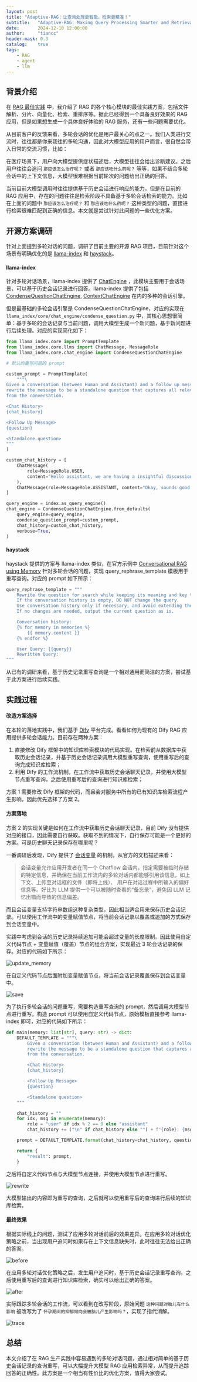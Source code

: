 ```yaml
---
layout: post
title: "Adaptive-RAG：让查询处理更智能，检索更精准！"
subtitle:   "Adaptive-RAG: Making Query Processing Smarter and Retrieval More Precise!"
date:       2024-12-10 12:00:00
author:     "tiancc"
header-mask: 0.3
catalog:    true
tags:
    - RAG
    - agent
    - llm
---
```


## 背景介绍
在 [RAG 最佳实践](https://zhuanlan.zhihu.com/p/8861103446) 中，我介绍了 RAG 的各个核心模块的最佳实践方案，包括文件解析、分片、向量化、检索、重排序等。据此已经得到一个具备良好效果的 RAG 应用，但是如果想生成一个具体良好体验的 RAG 服务，还有一些问题需要优化。

从目前客户的反馈来看，多轮会话的优化是用户最关心的点之一。我们人类进行交流时，往往都是你来我往的多轮沟通，因此对大模型应用的用户而言，很自然会带入日常的交流习惯，比如：

在医疗场景下，用户向大模型提供症状描述后，大模型往往会给出诊断建议。之后用户往往会追问 `那应该怎么治疗呢？` 或者 `那应该吃什么药呢？` 等等，如果不结合多轮会话中的上下文信息，大模型很难根据当前轮次的问题给出正确的回答。

当前目前大模型调用时往往提供基于历史会话进行响应的能力，但是在目前的 RAG 应用中，存在的问题往往是检索阶段不具备基于多轮会话检索的能力。比如在上面的问题中 `那应该怎么治疗呢？` 和 `那应该吃什么药呢？` 这种类型的问题，直接进行检索很难匹配到正确的信息。本文就是尝试针对此问题的一些优化方案。

## 开源方案调研

针对上面提到多轮对话的问题，调研了目前主要的开源 RAG 项目，目前针对这个场景有明确优化的是 [llama-index](https://docs.llamaindex.ai/en/v0.10.23/module_guides/deploying/chat_engines/) 和 [haystack](https://haystack.deepset.ai/cookbook/conversational_rag_using_memory#create-documentstore-and-index-documents)。

#### llama-index

针对多轮对话场景，llama-index 提供了 [ChatEngine](https://docs.llamaindex.ai/en/v0.10.23/module_guides/deploying/chat_engines/) ，此模块主要用于会话场景，可以基于历史会话记录进行回答。llama-index 提供了包括 [CondenseQuestionChatEngine](https://docs.llamaindex.ai/en/v0.10.23/examples/chat_engine/chat_engine_condense_question/), [ContextChatEngine](https://docs.llamaindex.ai/en/v0.10.23/examples/chat_engine/chat_engine_context/) 在内的多种的会话引擎。

但是最基础的多轮会话引擎是 CondenseQuestionChatEngine，对应的实现在 `llama_index/core/chat_engine/condense_question.py` 中，其核心思想很简单：基于多轮的会话记录与当前问题，调用大模型生成一个新问题，基于新问题进行后续处理。对应的实现简化如下：

```python
from llama_index.core import PromptTemplate
from llama_index.core.llms import ChatMessage, MessageRole
from llama_index.core.chat_engine import CondenseQuestionChatEngine

# 默认的重写问题的 prompt

custom_prompt = PromptTemplate(
    """\
Given a conversation (between Human and Assistant) and a follow up message from Human, \
rewrite the message to be a standalone question that captures all relevant context \
from the conversation.

<Chat History>
{chat_history}

<Follow Up Message>
{question}

<Standalone question>
"""
)

custom_chat_history = [
    ChatMessage(
        role=MessageRole.USER,
        content="Hello assistant, we are having a insightful discussion about Paul Graham today.",
    ),
    ChatMessage(role=MessageRole.ASSISTANT, content="Okay, sounds good."),
]

query_engine = index.as_query_engine()
chat_engine = CondenseQuestionChatEngine.from_defaults(
    query_engine=query_engine,
    condense_question_prompt=custom_prompt,
    chat_history=custom_chat_history,
    verbose=True,
)
```

#### haystack

haystack 提供的方案与 llama-index 类似，在官方示例中 [Conversational RAG using Memory](https://haystack.deepset.ai/cookbook/conversational_rag_using_memory#create-documentstore-and-index-documents) 针对多轮会话的问题，实现 query_rephrase_template 模板用于重写查询。对应的 prompt 如下所示：

```python
query_rephrase_template = """
    Rewrite the question for search while keeping its meaning and key terms intact.
    If the conversation history is empty, DO NOT change the query.
    Use conversation history only if necessary, and avoid extending the query with your own knowledge.
    If no changes are needed, output the current question as is.

    Conversation history:
    {% for memory in memories %}
        {{ memory.content }}
    {% endfor %}

    User Query: {{query}}
    Rewritten Query:
"""
```

从已有的调研来看，基于历史记录重写查询是一个相对通用而简洁的方案，尝试基于此方案进行后续实践。

## 实践过程

#### 改造方案选择

在本轮的落地实践中，我们基于 [Dify](https://docs.dify.ai/zh-hans) 平台完成。看看如何为现有的 Dify RAG 应用提供多轮会话能力。目前存在两种方案：

1. 直接修改 Dify 框架中的知识库检索模块的代码实现。在检索前从数据库中获取历史会话记录，并基于历史会话记录调用大模型重写查询，使用重写后的查询完成知识库检索；
2. 利用 Dify 的工作流机制，在工作流中获取历史会话聊天记录，并使用大模型节点重写查询，之后使用重写后的查询进行知识库检索；

方案 1 需要修改 Dify 框架的代码，而且会对服务中所有的已有知识库检索流程产生影响，因此优先选择了方案 2。

#### 方案落地

方案 2 的实现关键是如何在工作流中获取历史会话聊天记录，目前 Dify 没有提供对应的接口，因此需要自行获取。获取不到的情况下，自行保存可能是一个更好的方案。可是历史聊天记录保存在哪里呢？

一番调研后发现，Dify 提供了 [会话变量](https://docs.dify.ai/zh-hans/guides/workflow/variables#hui-hua-bian-liang) 的机制，从官方的文档描述来看：

> 会话变量允许应用开发者在同一个 Chatflow 会话内，指定需要被临时存储的特定信息，并确保在当前工作流内的多轮对话内都能够引用该信息，如上下文、上传至对话框的文件（即将上线）、 用户在对话过程中所输入的偏好信息等。好比为 LLM 提供一个可以被随时查看的“备忘录”，避免因 LLM 记忆出错而导致的信息偏差。

而且会话变量支持字符串数组这种复杂类型，因此相当适合用来保存历史会话记录。可以使用工作流中的变量赋值节点，将当前会话记录以覆盖或追加的方式保存到会话变量中。

实践中考虑到会话的历史记录持续追加可能会超过变量的长度限制。因此使用自定义代码节点 + 变量赋值（覆盖）节点的组合方案，实现最近 3 轮会话记录的保存。对应的代码如下所示：

![update_memory](/img/in-post/multi-round/update_memory.png)

在自定义代码节点后面附加变量赋值节点，将当前会话记录覆盖保存到会话变量中。

![save](/img/in-post/multi-round/save.png)

为了执行多轮会话的问题重写，需要构造重写查询的 prompt，然后调用大模型节点进行重写。构造 prompt 可以使用自定义代码节点，原始模板直接参考 llama-index 即可，对应的代码如下所示：

```python
def main(memory: list[str], query: str) -> dict:
    DEFAULT_TEMPLATE = """\
        Given a conversation (between Human and Assistant) and a follow up message from Human, \
        rewrite the message to be a standalone question that captures all relevant context \
        from the conversation.

        <Chat History>
        {chat_history}

        <Follow Up Message>
        {question}

        <Standalone question>
    """

    chat_history = ""
    for idx, msg in enumerate(memory):
        role = "user" if idx % 2 == 0 else "assistant"
        chat_history += ("\n" if chat_history else "") + f"{role}: {msg}"

    prompt = DEFAULT_TEMPLATE.format(chat_history=chat_history, question=query)

    return {
        "result": prompt,
    }
```

之后将自定义代码节点与大模型节点连接，并使用大模型节点进行重写。

![rewrite](/img/in-post/multi-round/rewrite.png)

大模型输出的内容即为重写的查询，之后就可以使用重写后的查询进行后续的知识库检索。

#### 最终效果

根据实际线上的问题，测试了应用多轮对话前后的效果差异。在应用多轮对话优化策略之前，当出现用户追问时如果存在上下文信息缺失时，此时往往无法给出正确的答案。

![before](/img/in-post/multi-round/before.png)

在应用多轮对话优化策略之后，发生用户追问时，基于历史会话记录重写查询，之后使用重写后的查询进行知识库检索，确实可以给出正确的答案。

![after](/img/in-post/multi-round/after.png)


实际跟踪多轮会话的工作流，可以看到在改写阶段，原始问题 `这种问题对胎儿有什么影响` 被改写为了 `怀孕期间的抑郁倾向会被胎儿产生影响吗？`，实现了指代消解。


![trace](/img/in-post/multi-round/trace.png)


## 总结

本文介绍了在 RAG 生产实践中容易遇到的多轮对话问题，通过相对简单的基于历史会话记录的查询重写，可以大幅提升大模型 RAG 应用检索异常，从而提升追踪回答的正确性。此方案是一个相当有性价比的优化方案，值得大家尝试。
